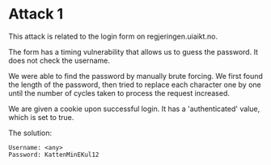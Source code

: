 # Attack 1 

This attack is related to the login form on regjeringen.uiaikt.no. 

The form has a timing vulnerability that allows us to guess the password. 
It does not check the username. 

We were able to find the password by manually brute forcing. We first found the length of the password, 
then tried to replace each character one by one until the number of cycles taken to process the request increased.


We are given a cookie upon successful login. It has a 'authenticated' value, which is set to true.


The solution: 
```
Username: <any>
Password: KattenMinEKul12
```